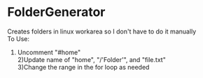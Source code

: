 # FolderGenerator
Creates folders in linux workarea so I don't have to do it manually  
To Use:  
1) Uncomment "#home"  
2)Update name of "home", "/'Folder'", and "file.txt"  
3)Change the range in the for loop as needed  
